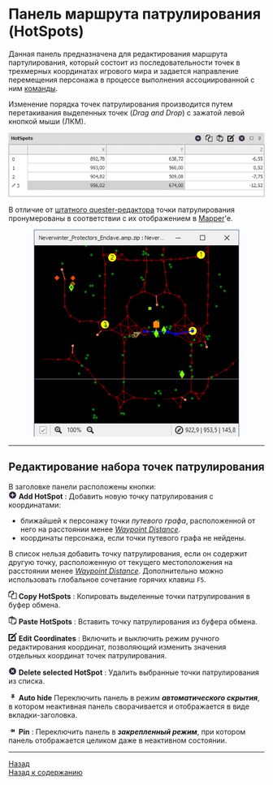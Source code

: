 # **Панель маршрута патрулирования (HotSpots)**

Данная панель предназначена для редактирования маршрута партулирования, который состоит из последовательности точек в трехмерных координатах игрового мира и задается направление перемещения персонажа в процессе выполнения ассоциированной с ним [команды](../EntityTools-QuesterExtensions-RU.md%ref-Actions).

Изменение порядка точек патрулирования производится путем перетакивания выделенных точек (*Drag and Drop*) с зажатой левой кнопкой мыши (ЛКМ).

<p align="center"><img src="img/HotSpotsPanel.gif"></p>

В отличие от [штатного quester-редактора](https://www.neverwinter-bot.com/forums/viewtopic.php?p=43901#p43901) точки патрулирования пронумерованы в соответствии с их отображением в [Mapper](../../Patches/Mapper/Mapper-RU.md)'e.  

<p align="center"><img src="img/HotSpotsMapper.png"></p>

---

## <a name="ref-EditConditions"></a>**Редактирование набора точек патрулирования**

В заголовке панели расположены кнопки:  
![AddHotSpot](icons/Add.png) **Add HotSpot** : Добавить новую точку патрулирования с координатами:
- ближайшей к персонажу точки *путевого графа*, расположенной от него на расстоянии менее [*Waypoint Distance*](../../Patches/Mapper/Mapper-MappingTools-RU.md#ref-WaypointDistance").  
- координаты персонажа, если точки путевого графа не нейдены.  

В список нельзя добавить точку патрулирования, если он содержит другую точку, расположенную от текущего местоположения на расстоянии менее [*Waypoint Distance*](../../Patches/Mapper/Mapper-MappingTools-RU.md#ref-WaypointDistance").
Дополнительно можно использовать глобальное сочетание горячих клавиш ``F5``.  

![CopyHotSpots](icons/Copy.png) **Copy HotSpots** : Копировать выделенные точки патрулирования в буфер обмена.  

![PasteHotSpots](icons/Paste.png) **Paste HotSpots** : Вставить точку патрулирования из буфера обмена.  

![EditCoordinates](icons/Edit.png) **Edit Coordinates** : Включить и выключить режим ручного редактирования координат, позволяющий изменить значения отдельных координат точек патрулирования.  

![DeleteHotSpot](icons/Cancel.png) **Delete selected HotSpot** : Удалить выбранные точки патрулирования из списка.  

![AutoHideConditionsPanel](icons/AutoHide.png) **Auto hide** Переключить панель в режим ***автоматического скрытия***, в котором неактивная панель сворачивается и отображается в виде вкладки-заголовка.  

![PinConditionsPanel](icons/Pin.png) **Pin** : Переключить панель в ***закрепленный режим***, при котором панель отображается целиком даже в неактивном состоянии.

---

<a href="javascript:history.back()">Назад</a>  
[Назад к содержанию](../../index.md)
